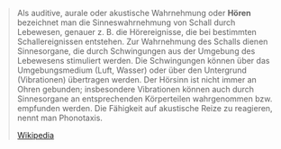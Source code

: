 > Als auditive, aurale oder akustische Wahrnehmung oder **Hören** bezeichnet man die Sinneswahrnehmung von Schall durch Lebewesen, genauer z. B. die Hörereignisse, die bei bestimmten Schallereignissen entstehen. Zur Wahrnehmung des Schalls dienen Sinnesorgane, die durch Schwingungen aus der Umgebung des Lebewesens stimuliert werden. Die Schwingungen können über das Umgebungsmedium (Luft, Wasser) oder über den Untergrund (Vibrationen) übertragen werden. Der Hörsinn ist nicht immer an Ohren gebunden; insbesondere Vibrationen können auch durch Sinnesorgane an entsprechenden Körperteilen wahrgenommen bzw. empfunden werden. Die Fähigkeit auf akustische Reize zu reagieren, nennt man Phonotaxis.
>
> [Wikipedia](https://de.wikipedia.org/wiki/Auditive%20Wahrnehmung)